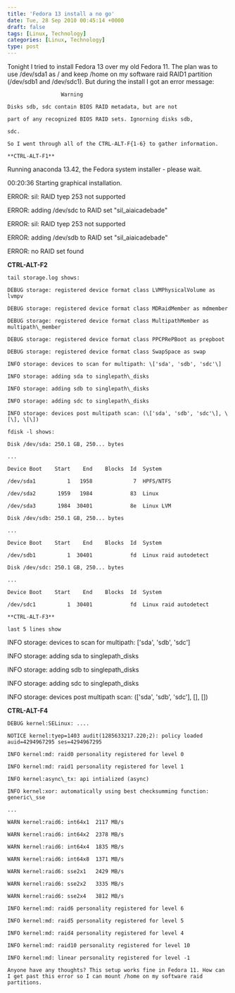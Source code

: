 ```yaml
---
title: 'Fedora 13 install a no go'
date: Tue, 28 Sep 2010 00:45:14 +0000
draft: false
tags: [Linux, Technology]
categories: [Linux, Technology]
type: post
---
```


Tonight I tried to install Fedora 13 over my old Fedora 11. The plan was to use /dev/sda1 as / and keep /home on my software raid RAID1 partition (/dev/sdb1 and /dev/sdc1). But during the install I got an error message:

```
                 Warning

Disks sdb, sdc contain BIOS RAID metadata, but are not

part of any recognized BIOS RAID sets. Ignorning disks sdb,

sdc.

So I went through all of the CTRL-ALT-F{1-6} to gather information.

**CTRL-ALT-F1**

```
Running anaconda 13.42, the Fedora system installer - please wait.

00:20:36 Starting graphical installation.

ERROR: sil: RAID tyep 253 not supported

ERROR: adding /dev/sdc to RAID set "sil\_aiaicadebade"

ERROR: sil: RAID tyep 253 not supported

ERROR: adding /dev/sdb to RAID set "sil\_aiaicadebade"

ERROR: no RAID set found

**CTRL-ALT-F2**

```
tail storage.log shows:

DEBUG storage: registered device format class LVMPhysicalVolume as lvmpv

DEBUG storage: registered device format class MDRaidMember as mdmember

DEBUG storage: registered device format class MultipathMember as multipath\_member

DEBUG storage: registered device format class PPCPRePBoot as prepboot

DEBUG storage: registered device format class SwapSpace as swap

INFO storage: devices to scan for multipath: \['sda', 'sdb', 'sdc'\]

INFO storage: adding sda to singlepath\_disks

INFO storage: adding sdb to singlepath\_disks

INFO storage: adding sdc to singlepath\_disks

INFO storage: devices post multipath scan: (\['sda', 'sdb', 'sdc'\], \[\], \[\])

fdisk -l shows:

Disk /dev/sda: 250.1 GB, 250... bytes

...

Device Boot    Start    End    Blocks  Id  System

/dev/sda1          1   1958             7  HPFS/NTFS

/dev/sda2       1959   1984            83  Linux

/dev/sda3       1984  30401            8e  Linux LVM

Disk /dev/sdb: 250.1 GB, 250... bytes

...

Device Boot    Start    End    Blocks  Id  System

/dev/sdb1          1  30401            fd  Linux raid autodetect

Disk /dev/sdc: 250.1 GB, 250... bytes

...

Device Boot    Start    End    Blocks  Id  System

/dev/sdc1          1  30401            fd  Linux raid autodetect

**CTRL-ALT-F3**

last 5 lines show

```
INFO storage: devices to scan for multipath: \['sda', 'sdb', 'sdc'\]

INFO storage: adding sda to singlepath\_disks

INFO storage: adding sdb to singlepath\_disks

INFO storage: adding sdc to singlepath\_disks

INFO storage: devices post multipath scan: (\['sda', 'sdb', 'sdc'\], \[\], \[\])

**CTRL-ALT-F4**

```
DEBUG kernel:SELinux: ....

NOTICE kernel:tyep=1403 audit(1285633217.220;2): policy loaded auid=4294967295 ses=4294967295

INFO kernel:md: raid0 personality registered for level 0

INFO kernel:md: raid1 personality registered for level 1

INFO kernel:async\_tx: api intialized (async)

INFO kernel:xor: automatically using best checksumming function: generic\_sse

...

WARN kernel:raid6: int64x1  2117 MB/s

WARN kernel:raid6: int64x2  2378 MB/s

WARN kernel:raid6: int64x4  1835 MB/s

WARN kernel:raid6: int64x8  1371 MB/s

WARN kernel:raid6: sse2x1   2429 MB/s

WARN kernel:raid6: sse2x2   3335 MB/s

WARN kernel:raid6: sse2x4   3812 MB/s

INFO kernel:md: raid6 personality registered for level 6

INFO kernel:md: raid5 personality registered for level 5

INFO kernel:md: raid4 personality registered for level 4

INFO kernel:md: raid10 personality registered for level 10

INFO kernel:md: linear personality registered for level -1

Anyone have any thoughts? This setup works fine in Fedora 11. How can I get past this error so I can mount /home on my software raid partitions.


```
```
```
```
```